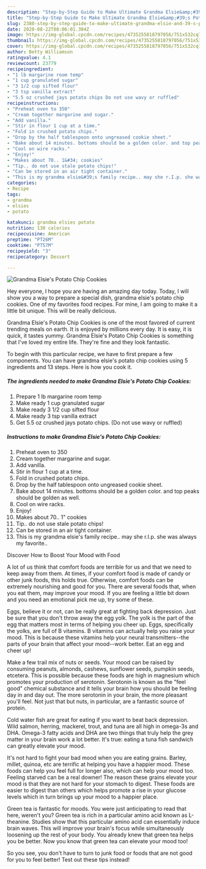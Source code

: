 ```yaml
---
description: "Step-by-Step Guide to Make Ultimate Grandma Elsie&amp;#39;s Potato Chip Cookies"
title: "Step-by-Step Guide to Make Ultimate Grandma Elsie&amp;#39;s Potato Chip Cookies"
slug: 2380-step-by-step-guide-to-make-ultimate-grandma-elsie-and-39-s-potato-chip-cookies
date: 2020-08-22T08:06:01.304Z
image: https://img-global.cpcdn.com/recipes/4735255818797056/751x532cq70/grandma-elsies-potato-chip-cookies-recipe-main-photo.jpg
thumbnail: https://img-global.cpcdn.com/recipes/4735255818797056/751x532cq70/grandma-elsies-potato-chip-cookies-recipe-main-photo.jpg
cover: https://img-global.cpcdn.com/recipes/4735255818797056/751x532cq70/grandma-elsies-potato-chip-cookies-recipe-main-photo.jpg
author: Betty Williamson
ratingvalue: 4.1
reviewcount: 23779
recipeingredient:
- "1 lb margarine room temp"
- "1 cup granulated sugar"
- "3 1/2 cup sifted flour"
- "3 tsp vanilla extract"
- "5.5 oz crushed jays potato chips Do not use wavy or ruffled"
recipeinstructions:
- "Preheat oven to 350"
- "Cream together margarine and sugar."
- "Add vanilla."
- "Stir in flour 1 cup at a time."
- "Fold in crushed potato chips."
- "Drop by the half tablespoon onto ungreased cookie sheet."
- "Bake about 14 minutes. bottoms should be a golden color. and top peaks should be golden as well."
- "Cool on wire racks."
- "Enjoy!"
- "Makes about 70.. 1&#34; cookies"
- "Tip.. do not use stale potato chips!"
- "Can be stored in an air tight container."
- "This is my grandma elsie&#39;s family recipe.. may she r.I.p. she was always my favorite.."
categories:
- Recipe
tags:
- grandma
- elsies
- potato

katakunci: grandma elsies potato 
nutrition: 130 calories
recipecuisine: American
preptime: "PT26M"
cooktime: "PT57M"
recipeyield: "3"
recipecategory: Dessert

---
```



![Grandma Elsie&#39;s Potato Chip Cookies](https://img-global.cpcdn.com/recipes/4735255818797056/751x532cq70/grandma-elsies-potato-chip-cookies-recipe-main-photo.jpg)

Hey everyone, I hope you are having an amazing day today. Today, I will show you a way to prepare a special dish, grandma elsie&#39;s potato chip cookies. One of my favorites food recipes. For mine, I am going to make it a little bit unique. This will be really delicious.

Grandma Elsie&#39;s Potato Chip Cookies is one of the most favored of current trending meals on earth. It is enjoyed by millions every day. It is easy, it is quick, it tastes yummy. Grandma Elsie&#39;s Potato Chip Cookies is something that I've loved my entire life. They're fine and they look fantastic.




To begin with this particular recipe, we have to first prepare a few components. You can have grandma elsie&#39;s potato chip cookies using 5 ingredients and 13 steps. Here is how you cook it.

<!--inarticleads1-->

##### The ingredients needed to make Grandma Elsie&#39;s Potato Chip Cookies:

1. Prepare 1 lb margarine room temp
1. Make ready 1 cup granulated sugar
1. Make ready 3 1/2 cup sifted flour
1. Make ready 3 tsp vanilla extract
1. Get 5.5 oz crushed jays potato chips. (Do not use wavy or ruffled)




<!--inarticleads2-->

##### Instructions to make Grandma Elsie&#39;s Potato Chip Cookies:

1. Preheat oven to 350
1. Cream together margarine and sugar.
1. Add vanilla.
1. Stir in flour 1 cup at a time.
1. Fold in crushed potato chips.
1. Drop by the half tablespoon onto ungreased cookie sheet.
1. Bake about 14 minutes. bottoms should be a golden color. and top peaks should be golden as well.
1. Cool on wire racks.
1. Enjoy!
1. Makes about 70.. 1&#34; cookies
1. Tip.. do not use stale potato chips!
1. Can be stored in an air tight container.
1. This is my grandma elsie&#39;s family recipe.. may she r.I.p. she was always my favorite..




Discover How to Boost Your Mood with Food


A lot of us think that comfort foods are terrible for us and that we need to keep away from them. At times, if your comfort food is made of candy or other junk foods, this holds true. Otherwise, comfort foods can be extremely nourishing and good for you. There are several foods that, when you eat them, may improve your mood. If you are feeling a little bit down and you need an emotional pick me up, try some of these.

Eggs, believe it or not, can be really great at fighting back depression. Just be sure that you don't throw away the egg yolk. The yolk is the part of the egg that matters most in terms of helping you cheer up. Eggs, specifically the yolks, are full of B vitamins. B vitamins can actually help you raise your mood. This is because these vitamins help your neural transmitters--the parts of your brain that affect your mood--work better. Eat an egg and cheer up!

Make a few trail mix of nuts or seeds. Your mood can be raised by consuming peanuts, almonds, cashews, sunflower seeds, pumpkin seeds, etcetera. This is possible because these foods are high in magnesium which promotes your production of serotonin. Serotonin is known as the "feel good" chemical substance and it tells your brain how you should be feeling day in and day out. The more serotonin in your brain, the more pleasant you'll feel. Not just that but nuts, in particular, are a fantastic source of protein.

Cold water fish are great for eating if you want to beat back depression. Wild salmon, herring, mackerel, trout, and tuna are all high in omega-3s and DHA. Omega-3 fatty acids and DHA are two things that truly help the grey matter in your brain work a lot better. It's true: eating a tuna fish sandwich can greatly elevate your mood. 

It's not hard to fight your bad mood when you are eating grains. Barley, millet, quinoa, etc are terrific at helping you have a happier mood. These foods can help you feel full for longer also, which can help your mood too. Feeling starved can be a real downer! The reason these grains elevate your mood is that they are not hard for your stomach to digest. These foods are easier to digest than others which helps promote a rise in your glucose levels which in turn brings up your mood to a happier place.

Green tea is fantastic for moods. You were just anticipating to read that here, weren't you? Green tea is rich in a particular amino acid known as L-theanine. Studies show that this particular amino acid can essentially induce brain waves. This will improve your brain's focus while simultaneously loosening up the rest of your body. You already knew that green tea helps you be better. Now you know that green tea can elevate your mood too!

So you see, you don't have to turn to junk food or foods that are not good for you to feel better! Test out  these tips  instead!

